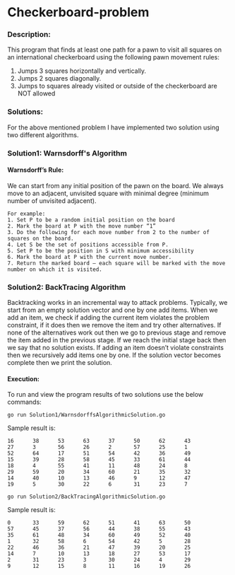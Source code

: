 # Checkerboard-problem

### Description:
This program that finds at least one path for a pawn to visit all squares on an international checkerboard using the following pawn movement rules:

1) Jumps 3 squares horizontally and vertically.
2) Jumps 2 squares diagonally.
3) Jumps to squares already visited or outside of the checkerboard are NOT allowed

### Solutions:
For the above mentioned problem I have implemented two solution using two different algorithms.
### Solution1: Warnsdorff's Algorithm
#### Warnsdorff’s Rule:
We can start from any initial position of the pawn on the board.
We always move to an adjacent, unvisited square with minimal degree (minimum number of unvisited adjacent).

````
For example:
1. Set P to be a random initial position on the board
2. Mark the board at P with the move number “1”
3. Do the following for each move number from 2 to the number of squares on the board.
4. Let S be the set of positions accessible from P.
5. Set P to be the position in S with minimum accessibility
6. Mark the board at P with the current move number.
7. Return the marked board — each square will be marked with the move number on which it is visited.
````


### Solution2: BackTracing Algorithm
Backtracking works in an incremental way to attack problems. Typically, we start from an empty solution vector and 
one by one add items. When we add an item, we check if adding the current item violates the problem constraint, if 
it does then we remove the item and try other alternatives. If none of the alternatives work out then we go to 
previous stage and remove the item added in the previous stage. If we reach the initial stage back then we say that 
no solution exists. If adding an item doesn’t violate constraints then we recursively add items one by one. If the 
solution vector becomes complete then we print the solution.


#### Execution:
To run and view the program results of two solutions use the below commands:

````
go run Solution1/WarnsdorffsAlgorithmicSolution.go
````

Sample result is: 
````
16      38      53      63      37      50      62      43      
27      3       56      26      2       57      25      1       
52      64      17      51      54      42      36      49      
15      39      28      58      45      33      61      44      
18      4       55      41      11      48      24      8       
29      59      20      34      60      21      35      32      
14      40      10      13      46      9       12      47      
19      5       30      22      6       31      23      7  
````

```
go run Solution2/BackTracingAlgorithmicSolution.go
```

Sample result is: 
````
0       33      59      62      51      41      63      50      
57      45      37      56      44      38      55      43      
35      61      48      34      60      49      52      40      
1       32      58      6       54      42      5       28      
22      46      36      21      47      39      20      25      
14      7       10      13      18      27      53      17      
2       31      23      3       30      24      4       29      
9       12      15      8       11      16      19      26    
````